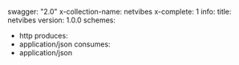swagger: "2.0"
x-collection-name: netvibes
x-complete: 1
info:
  title: netvibes
  version: 1.0.0
schemes:
- http
produces:
- application/json
consumes:
- application/json